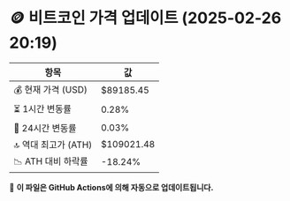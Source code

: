 # 🪙 비트코인 가격 업데이트 (2025-02-26 20:19)

| 항목                | 값 |
|--------------------|----------------|
| 💰 현재 가격 (USD) | $89185.45 |
| ⏳ 1시간 변동률    | 0.28% |
| 📆 24시간 변동률   | 0.03% |
| 🔝 역대 최고가 (ATH) | $109021.48 |
| 📉 ATH 대비 하락률 | -18.24% |

🔄 **이 파일은 GitHub Actions에 의해 자동으로 업데이트됩니다.**
